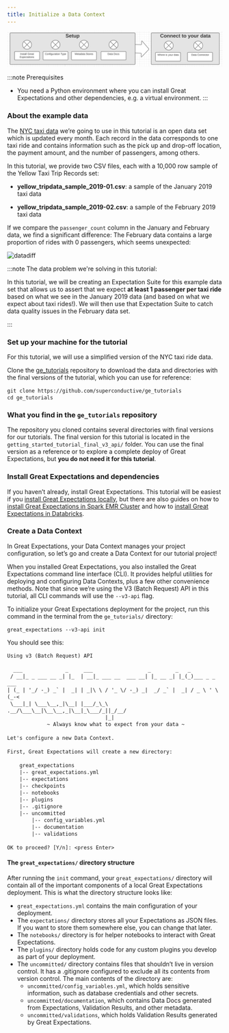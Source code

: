 ```yaml
---
title: Initialize a Data Context
---
```


![minimap](../../images/minimap.png)

:::note Prerequisites
- You need a Python environment where you can install Great Expectations and other dependencies, e.g. a virtual environment.
:::

### About the example data

The [NYC taxi data](https://www1.nyc.gov/site/tlc/about/tlc-trip-record-data.page) we’re going to use in this tutorial is an open data set which is updated every month. Each record in the data corresponds to one taxi ride and contains information such as the pick up and drop-off location, the payment amount, and the number of passengers, among others.

In this tutorial, we provide two CSV files, each with a 10,000 row sample of the Yellow Taxi Trip Records set:

- **yellow_tripdata_sample_2019-01.csv**: a sample of the January 2019 taxi data

- **yellow_tripdata_sample_2019-02.csv**: a sample of the February 2019 taxi data

If we compare the `passenger_count` column in the January and February data, we find a significant difference: The February data contains a large proportion of rides with 0 passengers, which seems unexpected:

![datadiff](../../../docs/images/data_diff.png)

:::note The data problem we're solving in this tutorial:

In this tutorial, we will be creating an Expectation Suite for this example data set that allows us to assert that we expect **at least 1 passenger per taxi ride** based on what we see in the January 2019 data (and based on what we expect about taxi rides!). We will then use that Expectation Suite to catch data quality issues in the February data set.

:::

### Set up your machine for the tutorial
For this tutorial, we will use a simplified version of the NYC taxi ride data.

Clone the [ge_tutorials](https://github.com/superconductive/ge_tutorials) repository to download the data and directories with the final versions of the tutorial, which you can use for reference:

```console
git clone https://github.com/superconductive/ge_tutorials
cd ge_tutorials
```

### What you find in the `ge_tutorials` repository

The repository you cloned contains several directories with final versions for our tutorials. The final version for this tutorial is located in the `getting_started_tutorial_final_v3_api/` folder. You can use the final version as a reference or to explore a complete deploy of Great Expectations, but **you do not need it for this tutorial**.

### Install Great Expectations and dependencies

If you haven’t already, install Great Expectations. This tutorial will be easiest if you [install Great Expectations locally](/docs/guides/setup/installation/local), but there are also guides on how to [install Great Expectations in Spark EMR Cluster](/docs/guides/setup/installation/spark-emr) and how to [install Great Expectations in Databricks](/docs/guides/setup/installation/databricks).

### Create a Data Context

In Great Expectations, your Data Context manages your project configuration, so let’s go and create a Data Context for our tutorial project!

When you installed Great Expectations, you also installed the Great Expectations command line interface (CLI). It provides helpful utilities for deploying and configuring Data Contexts, plus a few other convenience methods. Note that since we’re using the V3 (Batch Request) API in this tutorial, all CLI commands will use the `--v3-api` flag.

To initialize your Great Expectations deployment for the project, run this command in the terminal from the `ge_tutorials/` directory:

```console
great_expectations --v3-api init
```
You should see this:
```console
Using v3 (Batch Request) API

  ___              _     ___                  _        _   _
 / __|_ _ ___ __ _| |_  | __|_ ___ __  ___ __| |_ __ _| |_(_)___ _ _  ___
| (_ | '_/ -_) _` |  _| | _|\ \ / '_ \/ -_) _|  _/ _` |  _| / _ \ ' \(_-<
 \___|_| \___\__,_|\__| |___/_\_\ .__/\___\__|\__\__,_|\__|_\___/_||_/__/
                                |_|
             ~ Always know what to expect from your data ~

Let's configure a new Data Context.

First, Great Expectations will create a new directory:

    great_expectations
    |-- great_expectations.yml
    |-- expectations
    |-- checkpoints
    |-- notebooks
    |-- plugins
    |-- .gitignore
    |-- uncommitted
        |-- config_variables.yml
        |-- documentation
        |-- validations

OK to proceed? [Y/n]: <press Enter>
```

#### The ```great_expectations/``` directory structure

After running the ```init``` command, your ```great_expectations/``` directory will contain all of the important components of a local Great Expectations deployment. This is what the directory structure looks like:

* ```great_expectations.yml``` contains the main configuration of your deployment.
* The ```expectations/``` directory stores all your Expectations as JSON files. If you want to store them somewhere else, you can change that later.
* The ```notebooks/``` directory is for helper notebooks to interact with Great Expectations.
* The ```plugins/``` directory holds code for any custom plugins you develop as part of your deployment.
* The ```uncommitted/``` directory contains files that shouldn’t live in version control. It has a .gitignore configured to exclude all its contents from version control. The main contents of the directory are:
	* ```uncommitted/config_variables.yml```, which holds sensitive information, such as database credentials and other secrets.
	*  ```uncommitted/documentation```, which contains Data Docs generated from Expectations, Validation Results, and other metadata.
	*  ```uncommitted/validations```, which holds Validation Results generated by Great Expectations.

